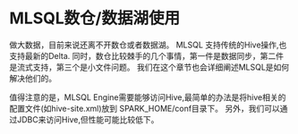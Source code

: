 # MLSQL数仓/数据湖使用

做大数据，目前来说还离不开数仓或者数据湖。 MLSQL 支持传统的Hive操作,也支持最新的Delta.
同时，数仓比较棘手的几个事情，第一件是数据同步，第二件是流式支持，第三个是小文件问题。
我们在这个章节也会详细阐述MLSQL是如何解决他们的。

值得注意的是，MLSQL Engine需要能够访问Hive,最简单的办法是将hive相关的配置文件(如hive-site.xml)放到 SPARK_HOME/conf目录下。
另外，我们可以通过JDBC来访问Hive,但性能可能比较低下。

